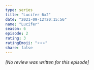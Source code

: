 ```yaml
---
type: series
title: "Lucifer 6x2"
date: "2021-09-12T20:15:56"
name: "Lucifer"
season: 6
episode: 2
rating: 3
ratingEmoji: "⭐️⭐️⭐️"
share: false
---
```


_[No review was written for this episode]_
